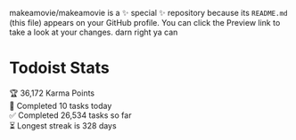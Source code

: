 makeamovie/makeamovie is a ✨ special ✨ repository because its `README.md` (this file) appears on your GitHub profile.
You can click the Preview link to take a look at your changes. darn right ya can

# Todoist Stats

<!-- TODO-IST:START -->
🏆  36,172 Karma Points           
🌸  Completed 10 tasks today           
✅  Completed 26,534 tasks so far           
⏳  Longest streak is 328 days
<!-- TODO-IST:END -->